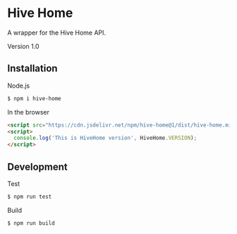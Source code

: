 # Hive Home

A wrapper for the Hive Home API.

Version 1.0

## Installation
Node.js
```bash
$ npm i hive-home
```
In the browser
```html
<script src="https://cdn.jsdelivr.net/npm/hive-home@1/dist/hive-home.min.js"></script>
<script>
  console.log('This is HiveHome version', HiveHome.VERSION);
</script>
```

## Development
Test
```bash
$ npm run test
```
Build
```bash
$ npm run build
```
